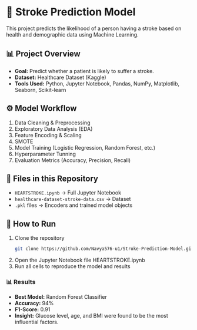 # 🧠 Stroke Prediction Model

This project predicts the likelihood of a person having a stroke based on health and demographic data using Machine Learning.

## 📊 Project Overview
- **Goal:** Predict whether a patient is likely to suffer a stroke.
- **Dataset:** Healthcare Dataset (Kaggle)
- **Tools Used:** Python, Jupyter Notebook, Pandas, NumPy, Matplotlib, Seaborn, Scikit-learn

## ⚙️ Model Workflow
1. Data Cleaning & Preprocessing  
2. Exploratory Data Analysis (EDA)  
3. Feature Encoding & Scaling
4. SMOTE
5. Model Training (Logistic Regression, Random Forest, etc.)
6. Hyperparameter Tunning
7. Evaluation Metrics (Accuracy, Precision, Recall)

## 📁 Files in this Repository
- `HEARTSTROKE.ipynb` → Full Jupyter Notebook  
- `healthcare-dataset-stroke-data.csv` → Dataset  
- `.pkl` files → Encoders and trained model objects  

## 🚀 How to Run
1. Clone the repository  
   ```bash
   git clone https://github.com/Navya576-u1/Stroke-Prediction-Model.git
2. Open the Jupyter Notebook file HEARTSTROKE.ipynb
3. Run all cells to reproduce the model and results

### 📊 Results
- **Best Model:** Random Forest Classifier  
- **Accuracy:** 94%  
- **F1-Score:** 0.91  
- **Insight:** Glucose level, age, and BMI were found to be the most influential factors.


